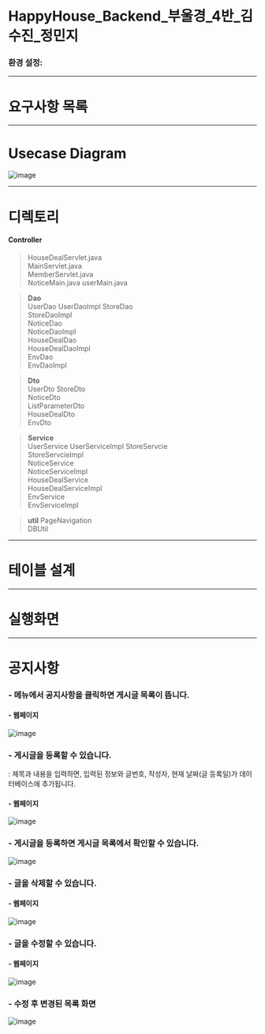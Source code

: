 # HappyHouse_Backend_부울경_4반_김수진_정민지


### 환경 설정:

---
# 요구사항 목록


---
# Usecase Diagram
![image](/uploads/73ba72adb1eff0a29d5cf7de05240ab2/image.png)

---
# 디렉토리

#### Controller    
>HouseDealServlet.java   
MainServlet.java    
MemberServlet.java  
NoticeMain.java 
userMain.java   
 

> **Dao**   
UserDao 
UserDaoImpl 
StoreDao    
StoreDaoImpl    
NoticeDao   
NoticeDaoImpl   
HouseDealDao    
HouseDealDaoImpl    
EnvDao  
EnvDaoImpl  

> **Dto**   
UserDto 
StoreDto    
NoticeDto   
ListParameterDto    
HouseDealDto    
EnvDto  

> **Service**   
UserService 
UserServiceImpl 
StoreServcie    
StoreServcieImpl    
NoticeService   
NoticeServiceImpl   
HouseDealService    
HouseDealServiceImpl    
EnvService  
EnvServiceImpl  

> **util** 
PageNavigation  
DBUtil  


---
# 테이블 설계


---
# 실행화면

---
# 공지사항

### - 메뉴에서 공지사항을 클릭하면 게시글 목록이 뜹니다.

#### - 웹페이지
![image](/uploads/435942be056ea9e1df70317789d0744b/image.png)


### - 게시글을 등록할 수 있습니다.
: 제목과 내용을 입력하면, 입력된 정보와 글번호, 작성자, 현재 날짜(글 등록일)가 데이터베이스에 추가됩니다.

#### - 웹페이지
![image](/uploads/c19b0ccbc114183b8c1f450ecbe7eccc/image.png)


### - 게시글을 등록하면 게시글 목록에서 확인할 수 있습니다. 
![image](/uploads/cd5059646917fedbea2a3aeafe0ebe25/image.png)

### - 글을 삭제할 수 있습니다. 
#### - 웹페이지
![image](/uploads/b0709c781c497bfa2b3987bab0cfb9fe/image.png)


### - 글을 수정할 수 있습니다.
#### - 웹페이지
![image](/uploads/7eba9bf7c56db155585e30b7bb3286d7/image.png)

### - 수정 후 변경된 목록 화면
![image](/uploads/5e976a8d8ec988d39791a21f2c530ae4/image.png)



